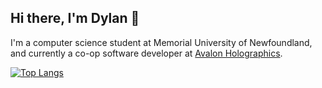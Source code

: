 ## Hi there, I'm Dylan 👋
I'm a computer science student at Memorial University of Newfoundland, and currently a co-op software developer at [Avalon Holographics](https://avalonholographics.com/). 

[![Top Langs](https://github-readme-stats.vercel.app/api/top-langs/?username=DylanWinter&layout=compact&langs_count=8&theme=transparent&card_width=500&size_weight=0.5&count_weight=0.5&card_height=300&hide=jupyter%20notebook,html,css)](https://github.com/anuraghazra/github-readme-stats)
